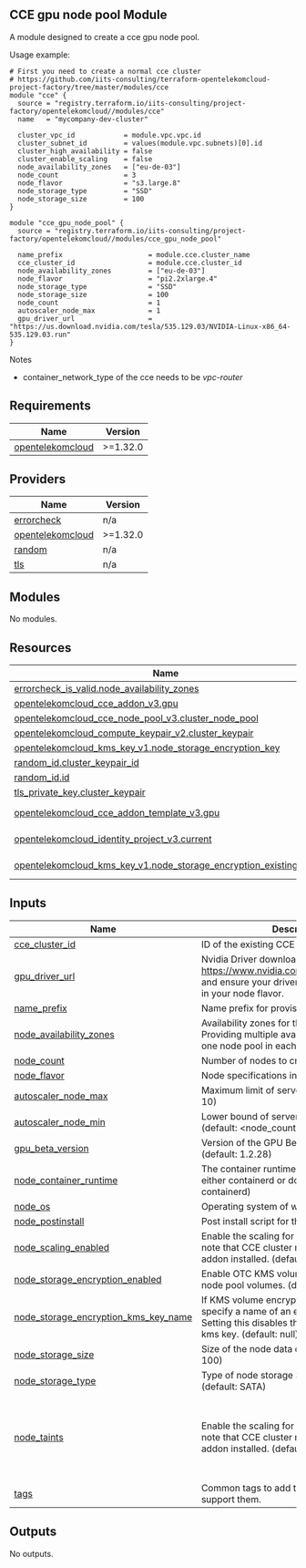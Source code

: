## CCE gpu node pool Module

A module designed to create a cce gpu node pool. 

Usage example:
```hcl
# First you need to create a normal cce cluster
# https://github.com/iits-consulting/terraform-opentelekomcloud-project-factory/tree/master/modules/cce
module "cce" {
  source = "registry.terraform.io/iits-consulting/project-factory/opentelekomcloud//modules/cce"
  name   = "mycompany-dev-cluster"
  
  cluster_vpc_id            = module.vpc.vpc.id
  cluster_subnet_id         = values(module.vpc.subnets)[0].id
  cluster_high_availability = false
  cluster_enable_scaling    = false
  node_availability_zones   = ["eu-de-03"]
  node_count                = 3
  node_flavor               = "s3.large.8"
  node_storage_type         = "SSD"
  node_storage_size         = 100
}

module "cce_gpu_node_pool" {
  source = "registry.terraform.io/iits-consulting/project-factory/opentelekomcloud//modules/cce_gpu_node_pool"

  name_prefix                     = module.cce.cluster_name
  cce_cluster_id                  = module.cce.cluster_id
  node_availability_zones         = ["eu-de-03"]
  node_flavor                     = "pi2.2xlarge.4"
  node_storage_type               = "SSD"
  node_storage_size               = 100
  node_count                      = 1
  autoscaler_node_max             = 1
  gpu_driver_url                  = "https://us.download.nvidia.com/tesla/535.129.03/NVIDIA-Linux-x86_64-535.129.03.run"
}

```


Notes
- container_network_type of the cce needs to be _vpc-router_
<!-- BEGIN_TF_DOCS -->
## Requirements

| Name | Version |
|------|---------|
| <a name="requirement_opentelekomcloud"></a> [opentelekomcloud](#requirement\_opentelekomcloud) | >=1.32.0 |

## Providers

| Name | Version |
|------|---------|
| <a name="provider_errorcheck"></a> [errorcheck](#provider\_errorcheck) | n/a |
| <a name="provider_opentelekomcloud"></a> [opentelekomcloud](#provider\_opentelekomcloud) | >=1.32.0 |
| <a name="provider_random"></a> [random](#provider\_random) | n/a |
| <a name="provider_tls"></a> [tls](#provider\_tls) | n/a |

## Modules

No modules.

## Resources

| Name | Type |
|------|------|
| [errorcheck_is_valid.node_availability_zones](https://registry.terraform.io/providers/iits-consulting/errorcheck/latest/docs/resources/is_valid) | resource |
| [opentelekomcloud_cce_addon_v3.gpu](https://registry.terraform.io/providers/opentelekomcloud/opentelekomcloud/latest/docs/resources/cce_addon_v3) | resource |
| [opentelekomcloud_cce_node_pool_v3.cluster_node_pool](https://registry.terraform.io/providers/opentelekomcloud/opentelekomcloud/latest/docs/resources/cce_node_pool_v3) | resource |
| [opentelekomcloud_compute_keypair_v2.cluster_keypair](https://registry.terraform.io/providers/opentelekomcloud/opentelekomcloud/latest/docs/resources/compute_keypair_v2) | resource |
| [opentelekomcloud_kms_key_v1.node_storage_encryption_key](https://registry.terraform.io/providers/opentelekomcloud/opentelekomcloud/latest/docs/resources/kms_key_v1) | resource |
| [random_id.cluster_keypair_id](https://registry.terraform.io/providers/hashicorp/random/latest/docs/resources/id) | resource |
| [random_id.id](https://registry.terraform.io/providers/hashicorp/random/latest/docs/resources/id) | resource |
| [tls_private_key.cluster_keypair](https://registry.terraform.io/providers/hashicorp/tls/latest/docs/resources/private_key) | resource |
| [opentelekomcloud_cce_addon_template_v3.gpu](https://registry.terraform.io/providers/opentelekomcloud/opentelekomcloud/latest/docs/data-sources/cce_addon_template_v3) | data source |
| [opentelekomcloud_identity_project_v3.current](https://registry.terraform.io/providers/opentelekomcloud/opentelekomcloud/latest/docs/data-sources/identity_project_v3) | data source |
| [opentelekomcloud_kms_key_v1.node_storage_encryption_existing_key](https://registry.terraform.io/providers/opentelekomcloud/opentelekomcloud/latest/docs/data-sources/kms_key_v1) | data source |

## Inputs

| Name | Description | Type | Default | Required |
|------|-------------|------|---------|:--------:|
| <a name="input_cce_cluster_id"></a> [cce\_cluster\_id](#input\_cce\_cluster\_id) | ID of the existing CCE cluster. | `string` | n/a | yes |
| <a name="input_gpu_driver_url"></a> [gpu\_driver\_url](#input\_gpu\_driver\_url) | Nvidia Driver download URL. Please refer to https://www.nvidia.com/Download/Find.aspx and ensure your driver is matching the GPU in your node flavor. | `string` | n/a | yes |
| <a name="input_name_prefix"></a> [name\_prefix](#input\_name\_prefix) | Name prefix for provisioned resources. | `string` | n/a | yes |
| <a name="input_node_availability_zones"></a> [node\_availability\_zones](#input\_node\_availability\_zones) | Availability zones for the node pools. Providing multiple availability zones creates one node pool in each zone. | `set(string)` | n/a | yes |
| <a name="input_node_count"></a> [node\_count](#input\_node\_count) | Number of nodes to create | `number` | n/a | yes |
| <a name="input_node_flavor"></a> [node\_flavor](#input\_node\_flavor) | Node specifications in otc flavor format | `string` | n/a | yes |
| <a name="input_autoscaler_node_max"></a> [autoscaler\_node\_max](#input\_autoscaler\_node\_max) | Maximum limit of servers to create. (default: 10) | `number` | `10` | no |
| <a name="input_autoscaler_node_min"></a> [autoscaler\_node\_min](#input\_autoscaler\_node\_min) | Lower bound of servers to always keep (default: <node\_count>) | `number` | `null` | no |
| <a name="input_gpu_beta_version"></a> [gpu\_beta\_version](#input\_gpu\_beta\_version) | Version of the GPU Beta Addon Template (default: 1.2.28) | `string` | `"1.2.28"` | no |
| <a name="input_node_container_runtime"></a> [node\_container\_runtime](#input\_node\_container\_runtime) | The container runtime to use. Must be set to either containerd or docker. (default: containerd) | `string` | `"containerd"` | no |
| <a name="input_node_os"></a> [node\_os](#input\_node\_os) | Operating system of worker nodes. | `string` | `"EulerOS 2.9"` | no |
| <a name="input_node_postinstall"></a> [node\_postinstall](#input\_node\_postinstall) | Post install script for the node pool. | `string` | `""` | no |
| <a name="input_node_scaling_enabled"></a> [node\_scaling\_enabled](#input\_node\_scaling\_enabled) | Enable the scaling for the node pool. Please note that CCE cluster must have autoscaling addon installed. (default: 10) | `bool` | `true` | no |
| <a name="input_node_storage_encryption_enabled"></a> [node\_storage\_encryption\_enabled](#input\_node\_storage\_encryption\_enabled) | Enable OTC KMS volume encryption for the node pool volumes. (default: false) | `bool` | `false` | no |
| <a name="input_node_storage_encryption_kms_key_name"></a> [node\_storage\_encryption\_kms\_key\_name](#input\_node\_storage\_encryption\_kms\_key\_name) | If KMS volume encryption is enabled, specify a name of an existing kms key. Setting this disables the creation of a new kms key. (default: null) | `string` | `null` | no |
| <a name="input_node_storage_size"></a> [node\_storage\_size](#input\_node\_storage\_size) | Size of the node data disk in GB (default: 100) | `number` | `100` | no |
| <a name="input_node_storage_type"></a> [node\_storage\_type](#input\_node\_storage\_type) | Type of node storage SATA, SAS or SSD (default: SATA) | `string` | `"SATA"` | no |
| <a name="input_node_taints"></a> [node\_taints](#input\_node\_taints) | Enable the scaling for the node pool. Please note that CCE cluster must have autoscaling addon installed. (default: 10) | <pre>list(object({<br>    effect = string<br>    key    = string<br>    value  = string<br>  }))</pre> | <pre>[<br>  {<br>    "effect": "PreferNoSchedule",<br>    "key": "gpu-node",<br>    "value": "true"<br>  }<br>]</pre> | no |
| <a name="input_tags"></a> [tags](#input\_tags) | Common tags to add to resources that support them. | `map(string)` | `null` | no |

## Outputs

No outputs.
<!-- END_TF_DOCS -->
